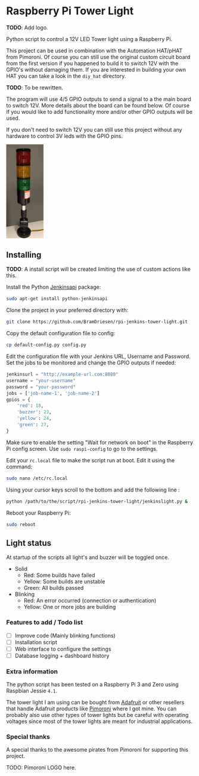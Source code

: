 # Raspberry Pi Tower Light
**TODO**: Add logo.

Python script to control a 12V LED Tower light using a Raspberry Pi.

This project can be used in combination with the Automation HAT/pHAT from Pimoroni. Of course you can still use the original custom circuit board from the first version if you happened to build it to switch 12V with the GPIO's without damaging them. If you are interested in building your own HAT you can take a look in the `diy_hat` directory.

**TODO**: To be rewritten.

The program will use 4/5 GPIO outputs to send a signal to a the main board to switch 12V. More details about the board can be found below. Of course if you would like to add functionality more and/or other GPIO outputs will be used.

If you don't need to switch 12V you can still use this project without any hardware to control 3V leds with the GPIO pins.

<img src="tower-crop.gif" alt="Adafruit LED Tower (gif)" title="Adafruit LED Tower (gif)"  width="100" />

## Installing
**TODO**: A install script will be created limiting the use of custom actions like this.


Install the Python [Jenkinsapi][1] package:
```sh
sudo apt-get install python-jenkinsapi
```

Clone the project in your preferred directory with:
```sh
git clone https://github.com/BramDriesen/rpi-jenkins-tower-light.git
```

Copy the default configuration file to config:
```sh
cp default-config.py config.py
```

Edit the configuration file with your Jenkins URL, Username and Password. Set the jobs to be monitored and change the GPIO outputs if needed:
```py
jenkinsurl = "http://example-url.com:8080"
username = "your-username"
password = "your-password"
jobs = ['job-name-1', 'job-name-2']
gpios = {
    'red': 18,
    'buzzer': 23,
    'yellow': 24,
    'green': 27,
}
```

Make sure to enable the setting "Wait for network on boot" in the Raspberry Pi config screen. Use `sudo raspi-config` to go to the settings.

Edit your `rc.local` file to make the script run at boot. Edit it using the command:
```sh
sudo nano /etc/rc.local
```
Using your cursor keys scroll to the bottom and add the following line :
```sh
python /path/to/the/script/rpi-jenkins-tower-light/jenkinslight.py &
```
Reboot your Raspberry Pi:
```sh
sudo reboot
```

## Light status
At startup of the scripts all light's and buzzer will be toggled once.

- Solid
    - Red: Some builds have failed
    - Yellow: Some builds are unstable
    - Green: All builds passed
- Blinking
    - Red: An error occurred (connection or authentication)
    - Yellow: One or more jobs are building

### Features to add / Todo list
- [ ] Improve code (Mainly blinking functions)
- [ ] Installation script
- [ ] Web interface to configure the settings
- [ ] Database logging + dashboard history

### Extra information
The python script has been tested on a Raspberry Pi 3 and Zero using Raspbian Jessie `4.1`.

The tower light I am using can be bought from [Adafruit][2] or other resellers that handle Adafruit products like [Pimoroni][3] where I got mine. You can probably also use other types of tower lights but be careful with operating voltages since most of the tower lights are meant for industrial applications.

[1]: https://pypi.python.org/pypi/jenkinsapi
[2]: https://www.adafruit.com/products/2993
[3]: https://shop.pimoroni.com/products/tower-light-red-yellow-green-alert-light-with-buzzer-12vdc

### Special thanks
A special thanks to the awesome pirates from Pimoroni for supporting this project.

TODO: Pimoroni LOGO here.